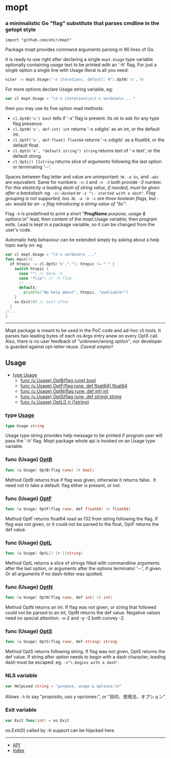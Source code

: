 # mopt
### a minimalistic Go "flag" substitute that parses cmdline in the getopt style
`import "github.com/ohir/mopt"`

Package mopt provides command arguments parsing in 90 lines of Go.

It is ready to use right after declaring a single `mopt.Usage` type variable optionally containing _usage_ text to be printed with an '-h' flag. For just a single option a single line with Usage literal is all you need:
``` go
niter := mopt.Usage("-n iterations, default: 9").OptN('n', 9)
```
For more options declare Usage string variable, eg:
``` go
var cl mopt.Usage = "\t-n iterations\n\t-v verbose\n ..."
```

then you may use its five option read <a name="pkg-api">methods:</a>
- `cl.OptB('x') bool` tells if '-x' flag is present. Its ok to ask for any type flag presence.
- `cl.OptN('x', def·int) int` returns '-x ±digits' as an int, or the default int.
- `cl.OptF('x', def·float) float64` returns '-x ±digits' as a float64, or the default float.
- `cl.OptS('x', "default string") string` returns text of '-x text', or the default string.
- `cl.OptL() []string` returns slice of arguments following the last option or terminating '--'.

Spaces between flag letter and value are unimportant: ie. `-a bc`, and `-abc` are equivalent.  Same for numbers: `-n-3` and `-n -3` both provide _-3_ number. _For this elasticity a leading dash of string value, if needed, must be given after a backslash: eg. `-s\-dashed` or `-s "\- started with a dash"`. Flag grouping is not supported, too. Ie. `-a -b -c` are three boolean flags, but `-abc` would be an `-a` flag introducing a string value of "bc"_.

Flag `-h` is predefined to print a short "__ProgName__ _purpose, usage & options:_\n" lead, then content of the mopt.Usage variable; then program exits. Lead is kept in a package variable, so it can be changed from the user's code.

Automatic help behaviour can be extended simply by asking about a help topic early on: eg.
``` go
var cl mopt.Usage = "\t-v verbose\n ..."
func main(){
  if htopic := cl.OptS('h',"-"); htopic != "-" {
    switch htopic {
      case "": // bare -h
      case "flip": // -h flip
      // ...
      default:
        println("No help about", htopic, "avaliable!")
    }
    os.Exit(0) // exit after
  }
//...
}
```
----
Mopt package is meant to be used in the PoC code and ad-hoc cli tools. It parses two leading bytes of each os.Args entry anew on every OptX call. Also, there is no user feedback of _"unknown/wrong option"_, nor developer is guarded against opt-letter reuse. _Caveat emptor!_

## <a name="pkg-index">Usage</a>
* [type Usage](#Usage)
  * [func (u Usage) OptB(flag rune) bool](#Usage.OptB)
  * [func (u Usage) OptF(flag rune, def float64) float64](#Usage.OptF)
  * [func (u Usage) OptN(flag rune, def int) int](#Usage.OptN)
  * [func (u Usage) OptS(flag rune, def string) string](#Usage.OptS)
  * [func (u Usage) OptL() (r []string)](#Usage.OptL)


### <a name="Usage">type</a> [Usage](/mopt.go?s=2045:2061#L45)
``` go
type Usage string
```
Usage type string provides help message to be printed if program user will pass the '-h' flag. Mopt package whole api is hooked on an Usage type variable.

### <a name="Usage.OptB">func</a> (Usage) [OptB](/mopt.go?s=3541:3579#L96)
``` go
func (u Usage) OptB(flag rune) (r bool)
```
Method OptB returns true if flag was given, otherwise it returns false.
 It need not to take a default: flag either is present, or not.


### <a name="Usage.OptF">func</a> (Usage) [OptF](/mopt.go?s=3212:3266#L83)
``` go
func (u Usage) OptF(flag rune, def float64) (r float64)
```
Method OptF returns float64 read as f32 from string following the flag.  If flag was not given, or it could not be parsed to the float, OptF returns the def value.

### <a name="Usage.OptL">func</a> (Usage) [OptL](/mopt.go?s=3817:3850#L104)
``` go
func (u Usage) OptL() (r []string)
```
Method OptL returns a slice of strings filled with commandline arguments after the last option, or arguments after the options terminator '--', if given. Or all arguments if no dash-letter was spotted.

### <a name="Usage.OptN">func</a> (Usage) [OptN](/mopt.go?s=2758:2804#L68)
``` go
func (u Usage) OptN(flag rune, def int) (r int)
```
Method OptN returns an int. If flag was not given, or string that followed could not be parsed to an int, OptN returns the def value. Negative values need no special attention: -x-2 and -y -2 both convey -2.

### <a name="Usage.OptS">func</a> (Usage) [OptS](/mopt.go?s=2283:2331#L50)
``` go
func (u Usage) OptS(flag rune, def string) string
```
Method OptS returns following string. If flag was not given, OptS returns the def value. If string after option needs to begin with a dash character, leading dash must be escaped: eg. `-s"\-begins with a dash"`.

### NLS variable
``` go
var HelpLead string = "purpose, usage & options:\n"
```
Allows `-h` to say "propósito, uso y opciones:", or "目的、使用法、オプション"

### Exit variable
``` go
var Exit func(int) = os.Exit
```
os.Exit(0) called by -h support can be hijacked here.

----

* [API](#pkg-api)
* [Index](#pkg-index)
